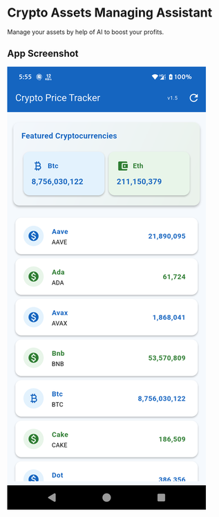 # Crypto Assets Managing Assistant

Manage your assets by help of AI to boost your profits. 

## App Screenshot

![Crypto Price Tracker v1.5 Screenshot](image.png)
